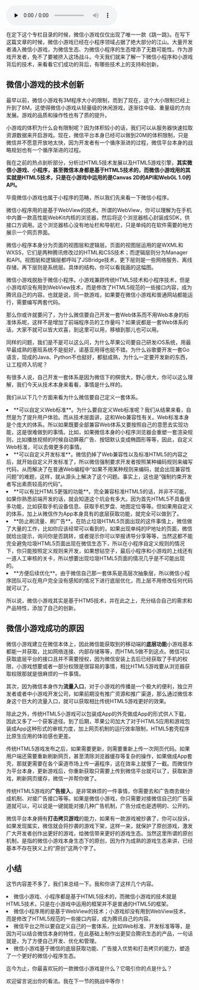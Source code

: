 <audio id="audio" title="第34讲 | 热点剖析（七）：谈谈微信小游戏的成功点" controls="" preload="none"><source id="mp3" src="https://static001.geekbang.org/resource/audio/99/b6/99d7476394198b0663f8b0fb8e710eb6.mp3"></audio>

在定下这个专栏目录的时候，微信小游戏仅仅出现了唯一一款《跳一跳》。在写下这篇文章的时候，微信小游戏已经在小程序领域占据了绝大部分的江山。大量开发者涌入微信小游戏，为微信生态、为微信小程序的生态增添了无数可能性。作为游戏开发者，免不了要被挤入这场战斗。今天我们就来了解一下微信小程序和小游戏背后的技术，来看看它们成功的背后，有哪些技术上的支持和创新。

## 微信小游戏的技术创新

最早以前，微信小游戏有3M程序大小的限制，而到了现在，这个大小限制已经上升到了8M，这使得微信小游戏从轻量级的休闲游戏，逐渐往中级、重量级的方向发展。游戏的品质和操作性也有了质的提升。

小游戏的体积为什么会有限制呢？因为体积较小的话，我们可以从服务器快速拉取资源数据来开启游戏。现在，微信平台本身已经可以做到20M的体积限制，只是微信并不愿意开放地太快，因为开发者有一个循序渐进的过程，微信平台本身的战略规划也有一个循序渐进的过程。

我在之前的热点剖析部分，分析过HTML5技术发展以及HTML5游戏引擎，**其实微信小游戏、小程序，甚至微信本身都是基于HTML5技术的，而微信小游戏用的其实就是HTML5技术，只是在小游戏中运用的是Canvas 2D的API和WebGL 1.0的API。**

毕竟微信小游戏也属于小程序的范畴，所以我们先来看一下微信小程序。

微信小程序用的是基于WebView的技术。所谓的WebView，你可以理解为在手机中内置一款高性能WebKit内核的浏览器，然后将这个浏览器核心封装成SDK，供接口方调用。这个浏览器核心没有地址栏和导航栏，只是单纯的在软件需要的地方展示一个网页界面。

微信小程序本身分为页面的视图层和逻辑层。页面的视图层运用的是WXML和WXSS，它们是两种腾讯修改过的HTML和CSS技术；而逻辑层则分为Manager和API。视图层和逻辑层都呼叫了JSBridge技术，更下层则是一些网络服务、离线存储，再下层则是系统层。具体的结构，你可以看我画的这幅图。

微信小游戏脱胎于微信小程序。小游戏兼顾传统HTML5技术和小程序技术，但是小游戏却没有用到WebView技术，而是修改了HTML5规范的一些接口内容，成为腾讯自己的内容。也就是说，同一款游戏，如果要在微信小游戏和普通网站都能运行，需要编写两套代码。

那么你或许就要问了，为什么微信要自己开发一套Web体系而不用Web本身的标准体系呢，这样不是增加了前端程序员的工作量吗？如果说都是一套Web体系的话，大家不就可以皆大欢喜，到这里可以用，移植到那儿也可以用。

同样的问题，我们是不是可以这么问，为什么苹果公司要自己研发iOS系统，用最早最成熟的塞班系统不是挺好，诺基亚用得也挺不错。为什么谷歌要开发一套Go语言，现成的Java、Python不也挺好，都挺成熟，为什么一定要开发新的东西，让工程师入坑呢？

有很多人说，自己开发一套体系是因为微信下的棋很大，野心很大，你可以这么理解，我们今天从技术本身来看看，事情是什么样的。

我们从以下几个方面来看为什么微信要自己定义一套体系。

<li>
**可以自定义Web标准**。为什么要自定义Web标准呢？我们从结果来看，自然是为了提升用户体验。而从技术层面讲，这和Web兼容性有关。Web标准本身是个庞大的体系。所以如果既要全部兼容Web体系又要按照自己的意愿去实现功能，这是很难做到的事情。比如，如果微信本身的小程序浏览器会重塑一套渲染规则，比如播放视频的时候自动屏蔽广告、按钮默认变成椭圆形等等，因此，自定义Web标准，可以去做更多的事情。
</li>
<li>
**可以自定义开发标准**。微信扔掉了Web兼容性以及标准HTML5的内容之后，就开始自定义开发标准了，所以微信强制要求开发者按照某种编码规则来编写代码，从而解决了在普通Web编程中“如果不用某种规则来编码，就会出现兼容性问题”的难题，这样，就从源头上解决了这个问题。事实上，这也是“强制约束开发者写出素质较高的代码”。
</li>
<li>
**可以有比HTML5更强的功能**。完全兼容标准HTML5的话，并非不可能，如果你熟悉前端开发的话，就会知道这个坑会有多大。因为首先HTML5不具备很多功能，比如获取手机设备信息、获取手机罗盘、地图定位等等。但如果用自定义的体系，加上从微信作为App本身具有的底层获取功能，就完全可以做到了。
</li>
<li>
**防止刷流量、刷广告**。在防止垃圾HTML5页面出现的这件事情上，微信做了大量的工作，比如你应该经常可以看到的，如果出现单纯的IP地址的页面，微信就给出提示，询问你是否跳转，或者提示你可以举报诱导分享等等，当然这都不能完全避免垃圾HTML5页面出现在微信生态下，所以在小程序自定义规则的情况下，你只能按照定义规则来开发，如果想钻空子，最后小程序和小游戏的上线还有一道人工审核的关卡，所以想要出现垃圾HTML5页面的情况几乎是不可能出现的。
</li>
<li>
**方便后续优化**。由于微信自己那一套体系是高层次抽象层，所以微信小程序团队可以在用户完全没有感知的情况下进行底层优化，而上层不用修改任何代码就可以了。
</li>

所以说，微信小游戏其实是基于HTM5技术，并在此之上，充分结合自己的需求和产品特性，添加了自己的创新。

## 微信小游戏成功的原因

微信小游戏建立在微信本体上，因此微信能获取到的移动端的**底层功能**小游戏基本都能一并获取，比如网络连接、内部存储等等，而HTML5做不到这点。微信可以获取底层平台的接口且并不需要授权，因为微信安装上去后已经获取了手机的权限，小游戏想要或者一部分权限是很容易的事情，相比HTML5游戏要从浏览器获取权限那就是很麻烦的一件事情。

其次，因为微信本身作为**流量入口**，对于小游戏的传播是一个极大的便利，独立开发者或者中小游戏开发公司，如果前期没有推广资源和推广渠道，那么通过微信本身这个巨大的流量入口，就可以获取相比传统HTML5游戏更好的效果。

除此之外，传统HTML5小游戏可以包装成App的外壳做成App的形式供人下载，因此又多了一个获客途径。到了后期，苹果公司加大了对于HTML5应用和游戏包装成App这种形式的审核力度，加上网页机制的运行效率限制，HTML5套壳程序比原生应用的体验感也更差。

传统HTML5游戏发布之后，如果需要更新，则需要重新上传一次网页代码。如果用户端还需要重新刷新网页，甚至清除浏览器缓存等复杂的操作，如果做成App套壳，那就更需要在各个渠道市场上传一遍程序，这在效率上就慢了一截。而微信作为平台本身，更新游戏后，你重新获取只需要上传到微信平台就可以了，获取新游戏，刷新网页缓存，微信一并帮你做了。

传统HTML5游戏的**广告接入**，是非常麻烦的一件事情，你需要去和广告商去做分成机制、对接广告接口等等。如果是微信小游戏，你只需要对接微信自己的广告渠道就可以，可以说是一键就能对接几种广告机制，广告分成也是透明的、公开的。

微信平台本身拥有**打击拷贝游戏**的能力，如果有一款游戏被抄袭了，你可以投诉，如果发现属实，微信就会将抄袭的游戏下架，这样一来，就保护了原创游戏，激发广大开发者创作出更好的游戏，给微信带来更好的游戏生态。当然这里所谓的原创机制，是指的微信小游戏本身生态下的原创，因为作为成熟的游戏生态来讲，已经基本不存在狭义上的“原创”这两个字了。

## 小结

这节内容差不多了，我们来总结一下。我和你讲了这样几个内容。

<li>
微信小游戏、小程序都是基于HTML5技术的，而微信小游戏的技术就是HTML5技术，只是在小游戏中运用的框架并不是普通的HTML5的框架。
</li>
<li>
微信小程序用的是基于WebView的技术；小游戏却没有用到WebView技术，而是修改了HTML5规范的一些接口内容，成为腾讯自己的内容。
</li>
<li>
微信平台之所以要自定义自己的一套体系，比如Web标准、开发标准等等，是因为可以结合微信本身的特性，在此基础上制作出更契合腾讯生态的产品，一句话就是，为了方便自己开发、优化和管理。
</li>
<li>
微信小游戏基于微信的底层获取功能、广告接入优势和打击拷贝的能力，塑造了一个更好的微信小程序生态。
</li>

迄今为止，你最喜欢玩的一款微信小游戏是什么？它吸引你的点是什么？

欢迎留言说出你的看法。我在下一节的挑战中等你！
